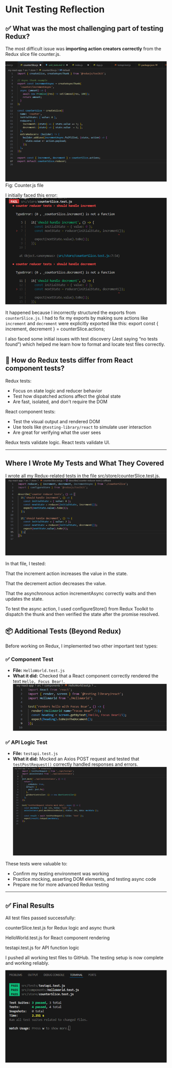 # Unit Testing Reflection

## ✅ What was the most challenging part of testing Redux?

The most difficult issue was **importing action creators correctly** from the Redux slice file counter.js.

![alt text](image-5.png)
Fig: Counter.js file

I initially faced this error:
![alt text](image-4.png)

It happened because I incorrectly structured the exports from `counterSlice.js`. I had to fix my exports by making sure actions like `increment` and `decrement` were explicitly exported like this:
export const { increment, decrement } = counterSlice.actions;

I also faced some initial issues with test discovery (Jest saying “no tests found”) which helped me learn how to format and locate test files correctly.



## 🧪 How do Redux tests differ from React component tests?

Redux tests:
- Focus on state logic and reducer behavior
- Test how dispatched actions affect the global state
- Are fast, isolated, and don't require the DOM

React component tests:
- Test the visual output and rendered DOM
- Use tools like `@testing-library/react` to simulate user interaction
- Are great for verifying what the user sees

Redux tests validate logic. React tests validate UI.

---
## Where I Wrote My Tests and What They Covered
I wrote all my Redux-related tests in the file src/store/counterSlice.test.js.
![alt text](image-6.png)

In that file, I tested:

That the increment action increases the value in the state.

That the decrement action decreases the value.

That the asynchronous action incrementAsync correctly waits and then updates the state.

To test the async action, I used configureStore() from Redux Toolkit to dispatch the thunk and then verified the state after the promise resolved.

## 📦 Additional Tests (Beyond Redux)

Before working on Redux, I implemented two other important test types:

### ✅ Component Test
- **File:** `HelloWorld.test.js`
- **What it did:** Checked that a React component correctly rendered the text `Hello, Focus Bear!`.
![alt text](image-2.png)

### ✅ API Logic Test
- **File:** `testapi.test.js`
- **What it did:** Mocked an Axios POST request and tested that `testPostRequest()` correctly handled responses and errors.
![alt text](image-3.png)

These tests were valuable to:
- Confirm my testing environment was working
- Practice mocking, asserting DOM elements, and testing async code
- Prepare me for more advanced Redux testing

---

## ✅ Final Results
All test files passed successfully:

counterSlice.test.js for Redux logic and async thunk

HelloWorld.test.js for React component rendering

testapi.test.js for API function logic

I pushed all working test files to GitHub. The testing setup is now complete and working reliably.

![alt text](image-1.png)